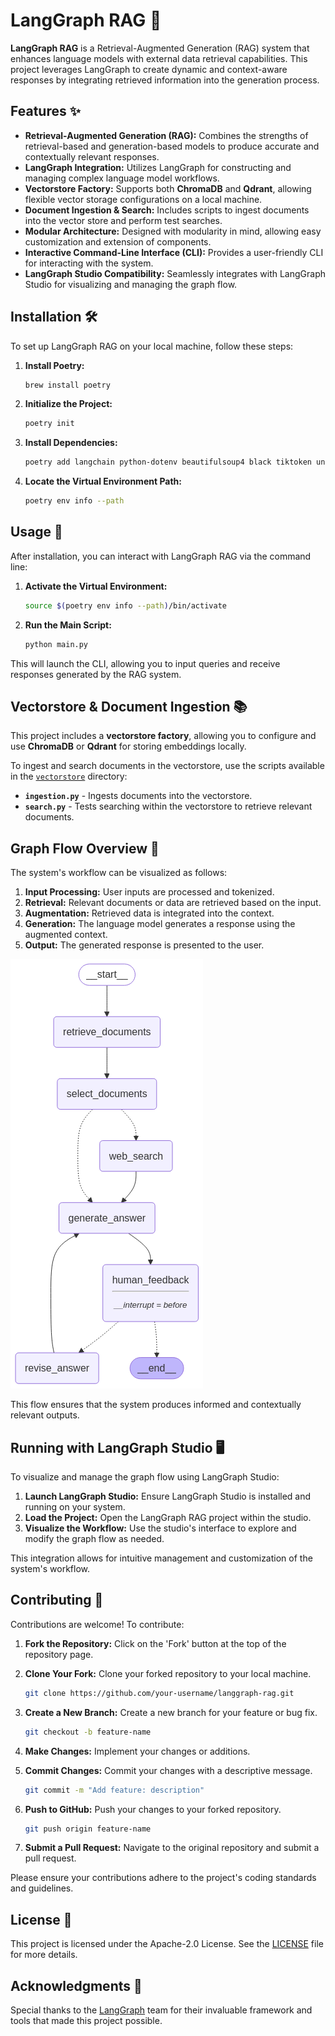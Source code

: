 # LangGraph RAG 🚀

**LangGraph RAG** is a Retrieval-Augmented Generation (RAG) system that enhances language models with external data retrieval capabilities. This project leverages LangGraph to create dynamic and context-aware responses by integrating retrieved information into the generation process.

## Features ✨

- **Retrieval-Augmented Generation (RAG):** Combines the strengths of retrieval-based and generation-based models to produce accurate and contextually relevant responses.
- **LangGraph Integration:** Utilizes LangGraph for constructing and managing complex language model workflows.
- **Vectorstore Factory:** Supports both **ChromaDB** and **Qdrant**, allowing flexible vector storage configurations on a local machine.
- **Document Ingestion & Search:** Includes scripts to ingest documents into the vector store and perform test searches.
- **Modular Architecture:** Designed with modularity in mind, allowing easy customization and extension of components.
- **Interactive Command-Line Interface (CLI):** Provides a user-friendly CLI for interacting with the system.
- **LangGraph Studio Compatibility:** Seamlessly integrates with LangGraph Studio for visualizing and managing the graph flow.

## Installation 🛠️

To set up LangGraph RAG on your local machine, follow these steps:

1. **Install Poetry:**

   ```bash
   brew install poetry
   ```

2. **Initialize the Project:**

   ```bash
   poetry init
   ```

3. **Install Dependencies:**

   ```bash
   poetry add langchain python-dotenv beautifulsoup4 black tiktoken unstructured nltk fastapi jinja2 uvicorn streamlit streamlit-chat tqdm langchain-ollama langchain-qdrant langchain-community langchain-chroma pytest tavily-python langgraph
   ```

4. **Locate the Virtual Environment Path:**

   ```bash
   poetry env info --path
   ```

## Usage 🚀

After installation, you can interact with LangGraph RAG via the command line:

1. **Activate the Virtual Environment:**

   ```bash
   source $(poetry env info --path)/bin/activate
   ```

2. **Run the Main Script:**

   ```bash
   python main.py
   ```

This will launch the CLI, allowing you to input queries and receive responses generated by the RAG system.

## Vectorstore & Document Ingestion 📚

This project includes a **vectorstore factory**, allowing you to configure and use **ChromaDB** or **Qdrant** for storing embeddings locally.

To ingest and search documents in the vectorstore, use the scripts available in the [`vectorstore`](https://github.com/diogoaltoe/langgraph-rag/tree/main/vectorstore) directory:

- **`ingestion.py`** - Ingests documents into the vectorstore.
- **`search.py`** - Tests searching within the vectorstore to retrieve relevant documents.

## Graph Flow Overview 🔄

The system's workflow can be visualized as follows:

1. **Input Processing:** User inputs are processed and tokenized.
2. **Retrieval:** Relevant documents or data are retrieved based on the input.
3. **Augmentation:** Retrieved data is integrated into the context.
4. **Generation:** The language model generates a response using the augmented context.
5. **Output:** The generated response is presented to the user.

![Graph Overview](assets/graph.png)

This flow ensures that the system produces informed and contextually relevant outputs.

## Running with LangGraph Studio 🖥️

To visualize and manage the graph flow using LangGraph Studio:

1. **Launch LangGraph Studio:** Ensure LangGraph Studio is installed and running on your system.
2. **Load the Project:** Open the LangGraph RAG project within the studio.
3. **Visualize the Workflow:** Use the studio's interface to explore and modify the graph flow as needed.

This integration allows for intuitive management and customization of the system's workflow.

## Contributing 🤝

Contributions are welcome! To contribute:

1. **Fork the Repository:** Click on the 'Fork' button at the top of the repository page.
2. **Clone Your Fork:** Clone your forked repository to your local machine.

   ```bash
   git clone https://github.com/your-username/langgraph-rag.git
   ```

3. **Create a New Branch:** Create a new branch for your feature or bug fix.

   ```bash
   git checkout -b feature-name
   ```

4. **Make Changes:** Implement your changes or additions.
5. **Commit Changes:** Commit your changes with a descriptive message.

   ```bash
   git commit -m "Add feature: description"
   ```

6. **Push to GitHub:** Push your changes to your forked repository.

   ```bash
   git push origin feature-name
   ```

7. **Submit a Pull Request:** Navigate to the original repository and submit a pull request.

Please ensure your contributions adhere to the project's coding standards and guidelines.

## License 📄

This project is licensed under the Apache-2.0 License. See the [LICENSE](LICENSE) file for more details.

## Acknowledgments 👏

Special thanks to the [LangGraph](https://github.com/langchain-ai/langgraph) team for their invaluable framework and tools that made this project possible.